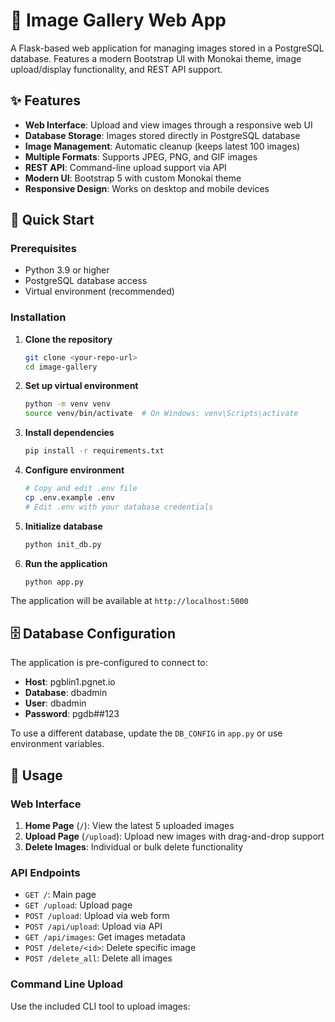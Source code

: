 # 📸 Image Gallery Web App

A Flask-based web application for managing images stored in a PostgreSQL database. Features a modern Bootstrap UI with Monokai theme, image upload/display functionality, and REST API support.

## ✨ Features

- **Web Interface**: Upload and view images through a responsive web UI
- **Database Storage**: Images stored directly in PostgreSQL database
- **Image Management**: Automatic cleanup (keeps latest 100 images)
- **Multiple Formats**: Supports JPEG, PNG, and GIF images
- **REST API**: Command-line upload support via API
- **Modern UI**: Bootstrap 5 with custom Monokai theme
- **Responsive Design**: Works on desktop and mobile devices

## 🚀 Quick Start

### Prerequisites

- Python 3.9 or higher
- PostgreSQL database access
- Virtual environment (recommended)

### Installation

1. **Clone the repository**
   ```bash
   git clone <your-repo-url>
   cd image-gallery
   ```

2. **Set up virtual environment**
   ```bash
   python -m venv venv
   source venv/bin/activate  # On Windows: venv\Scripts\activate
   ```

3. **Install dependencies**
   ```bash
   pip install -r requirements.txt
   ```

4. **Configure environment**
   ```bash
   # Copy and edit .env file
   cp .env.example .env
   # Edit .env with your database credentials
   ```

5. **Initialize database**
   ```bash
   python init_db.py
   ```

6. **Run the application**
   ```bash
   python app.py
   ```

The application will be available at `http://localhost:5000`

## 🗄️ Database Configuration

The application is pre-configured to connect to:
- **Host**: pgblin1.pgnet.io
- **Database**: dbadmin
- **User**: dbadmin
- **Password**: pgdb##123

To use a different database, update the `DB_CONFIG` in `app.py` or use environment variables.

## 📱 Usage

### Web Interface

1. **Home Page** (`/`): View the latest 5 uploaded images
2. **Upload Page** (`/upload`): Upload new images with drag-and-drop support
3. **Delete Images**: Individual or bulk delete functionality

### API Endpoints

- `GET /`: Main page
- `GET /upload`: Upload page  
- `POST /upload`: Upload via web form
- `POST /api/upload`: Upload via API
- `GET /api/images`: Get images metadata
- `POST /delete/<id>`: Delete specific image
- `POST /delete_all`: Delete all images

### Command Line Upload

Use the included CLI tool to upload images:
